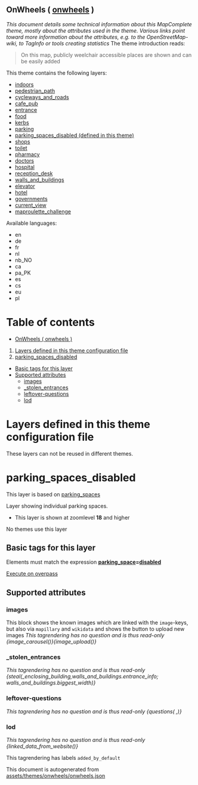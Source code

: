 [//]: # (WARNING: this file is automatically generated. Please find the sources at the bottom and edit those sources)

## OnWheels ( [onwheels](https://mapcomplete.org/onwheels) )
_This document details some technical information about this MapComplete theme, mostly about the attributes used in the theme. Various links point toward more information about the attributes, e.g. to the OpenStreetMap-wiki, to TagInfo or tools creating statistics_
The theme introduction reads:

> On this map, publicly weelchair accessible places are shown and can be easily added

This theme contains the following layers:


 - [indoors](../Layers/indoors.md)
 - [pedestrian_path](../Layers/pedestrian_path.md)
 - [cycleways_and_roads](../Layers/cycleways_and_roads.md)
 - [cafe_pub](../Layers/cafe_pub.md)
 - [entrance](../Layers/entrance.md)
 - [food](../Layers/food.md)
 - [kerbs](../Layers/kerbs.md)
 - [parking](../Layers/parking.md)
 - [parking_spaces_disabled (defined in this theme)](#parking_spaces_disabled)
 - [shops](../Layers/shops.md)
 - [toilet](../Layers/toilet.md)
 - [pharmacy](../Layers/pharmacy.md)
 - [doctors](../Layers/doctors.md)
 - [hospital](../Layers/hospital.md)
 - [reception_desk](../Layers/reception_desk.md)
 - [walls_and_buildings](../Layers/walls_and_buildings.md)
 - [elevator](../Layers/elevator.md)
 - [hotel](../Layers/hotel.md)
 - [governments](../Layers/governments.md)
 - [current_view](../Layers/current_view.md)
 - [maproulette_challenge](../Layers/maproulette_challenge.md)


Available languages:


 - en
 - de
 - fr
 - nl
 - nb_NO
 - ca
 - pa_PK
 - es
 - cs
 - eu
 - pl


# Table of contents

  - [OnWheels ( onwheels )](#onwheels-(-onwheels-))
1. [Layers defined in this theme configuration file](#layers-defined-in-this-theme-configuration-file)
2. [parking_spaces_disabled](#parking_spaces_disabled)
  - [Basic tags for this layer](#basic-tags-for-this-layer)
  - [Supported attributes](#supported-attributes)
    + [images](#images)
    + [_stolen_entrances](#_stolen_entrances)
    + [leftover-questions](#leftover-questions)
    + [lod](#lod)

# Layers defined in this theme configuration file
These layers can not be reused in different themes.
# parking_spaces_disabled


This layer is based on [parking_spaces](../Layers/parking_spaces.md)

Layer showing individual parking spaces.






 - This layer is shown at zoomlevel **18** and higher



No themes use this layer

## Basic tags for this layer

Elements must match the expression **<a href='https://wiki.openstreetmap.org/wiki/Key:parking_space' target='_blank'>parking_space</a>=<a href='https://wiki.openstreetmap.org/wiki/Tag:parking_space%3Ddisabled' target='_blank'>disabled</a>**

[Execute on overpass](http://overpass-turbo.eu/?Q=%5Bout%3Ajson%5D%5Btimeout%3A90%5D%3B%28%20%20%20%20nwr%5B%22parking_space%22%3D%22disabled%22%5D%28%7B%7Bbbox%7D%7D%29%3B%0A%29%3Bout%20body%3B%3E%3Bout%20skel%20qt%3B)

## Supported attributes



### images
This block shows the known images which are linked with the `image`-keys, but also via `mapillary` and `wikidata` and shows the button to upload new images
_This tagrendering has no question and is thus read-only_
*{image_carousel()}{image_upload()}*




### _stolen_entrances

_This tagrendering has no question and is thus read-only_
*{steal(_enclosing_building,walls_and_buildings.entrance_info; walls_and_buildings.biggest_width)}*




### leftover-questions

_This tagrendering has no question and is thus read-only_
*{questions( ,)}*




### lod

_This tagrendering has no question and is thus read-only_
*{linked_data_from_website()}*


This tagrendering has labels 
`added_by_default`


This document is autogenerated from [assets/themes/onwheels/onwheels.json](https://github.com/pietervdvn/MapComplete/blob/develop/assets/themes/onwheels/onwheels.json)
